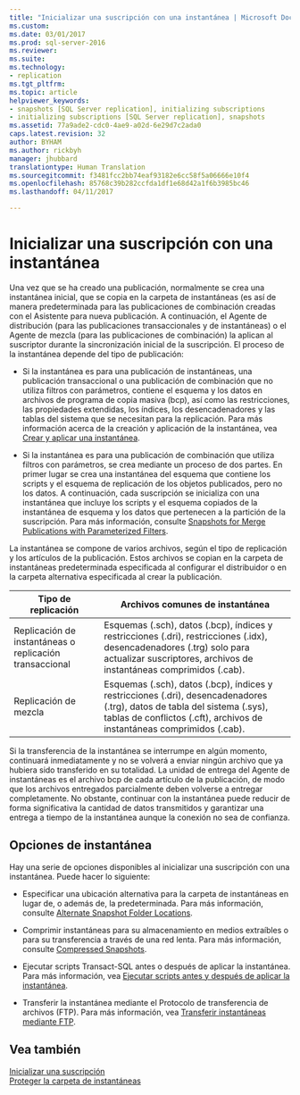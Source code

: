 ```yaml
---
title: "Inicializar una suscripción con una instantánea | Microsoft Docs"
ms.custom: 
ms.date: 03/01/2017
ms.prod: sql-server-2016
ms.reviewer: 
ms.suite: 
ms.technology:
- replication
ms.tgt_pltfrm: 
ms.topic: article
helpviewer_keywords:
- snapshots [SQL Server replication], initializing subscriptions
- initializing subscriptions [SQL Server replication], snapshots
ms.assetid: 77a9ade2-cdc0-4ae9-a02d-6e29d7c2ada0
caps.latest.revision: 32
author: BYHAM
ms.author: rickbyh
manager: jhubbard
translationtype: Human Translation
ms.sourcegitcommit: f3481fcc2bb74eaf93182e6cc58f5a06666e10f4
ms.openlocfilehash: 85768c39b282ccfda1df1e68d42a1f6b3985bc46
ms.lasthandoff: 04/11/2017

---
```

# <a name="initialize-a-subscription-with-a-snapshot"></a>Inicializar una suscripción con una instantánea
  Una vez que se ha creado una publicación, normalmente se crea una instantánea inicial, que se copia en la carpeta de instantáneas (es así de manera predeterminada para las publicaciones de combinación creadas con el Asistente para nueva publicación. A continuación, el Agente de distribución (para las publicaciones transaccionales y de instantáneas) o el Agente de mezcla (para las publicaciones de combinación) la aplican al suscriptor durante la sincronización inicial de la suscripción. El proceso de la instantánea depende del tipo de publicación:  
  
-   Si la instantánea es para una publicación de instantáneas, una publicación transaccional o una publicación de combinación que no utiliza filtros con parámetros, contiene el esquema y los datos en archivos de programa de copia masiva (bcp), así como las restricciones, las propiedades extendidas, los índices, los desencadenadores y las tablas del sistema que se necesitan para la replicación. Para más información acerca de la creación y aplicación de la instantánea, vea [Crear y aplicar una instantánea](../../relational-databases/replication/create-and-apply-the-snapshot.md).  
  
-   Si la instantánea es para una publicación de combinación que utiliza filtros con parámetros, se crea mediante un proceso de dos partes. En primer lugar se crea una instantánea del esquema que contiene los scripts y el esquema de replicación de los objetos publicados, pero no los datos. A continuación, cada suscripción se inicializa con una instantánea que incluye los scripts y el esquema copiados de la instantánea de esquema y los datos que pertenecen a la partición de la suscripción. Para más información, consulte [Snapshots for Merge Publications with Parameterized Filters](../../relational-databases/replication/snapshots-for-merge-publications-with-parameterized-filters.md).  
  
 La instantánea se compone de varios archivos, según el tipo de replicación y los artículos de la publicación. Estos archivos se copian en la carpeta de instantáneas predeterminada especificada al configurar el distribuidor o en la carpeta alternativa especificada al crear la publicación.  
  
|Tipo de replicación|Archivos comunes de instantánea|  
|-------------------------|---------------------------|  
|Replicación de instantáneas o replicación transaccional|Esquemas (.sch), datos (.bcp), índices y restricciones (.dri), restricciones (.idx), desencadenadores (.trg) solo para actualizar suscriptores, archivos de instantáneas comprimidos (.cab).|  
|Replicación de mezcla|Esquemas (.sch), datos (.bcp), índices y restricciones (.dri), desencadenadores (.trg), datos de tabla del sistema (.sys), tablas de conflictos (.cft), archivos de instantáneas comprimidos (.cab).|  
  
 Si la transferencia de la instantánea se interrumpe en algún momento, continuará inmediatamente y no se volverá a enviar ningún archivo que ya hubiera sido transferido en su totalidad. La unidad de entrega del Agente de instantáneas es el archivo bcp de cada artículo de la publicación, de modo que los archivos entregados parcialmente deben volverse a entregar completamente. No obstante, continuar con la instantánea puede reducir de forma significativa la cantidad de datos transmitidos y garantizar una entrega a tiempo de la instantánea aunque la conexión no sea de confianza.  
  
## <a name="snapshot-options"></a>Opciones de instantánea  
 Hay una serie de opciones disponibles al inicializar una suscripción con una instantánea. Puede hacer lo siguiente:  
  
-   Especificar una ubicación alternativa para la carpeta de instantáneas en lugar de, o además de, la predeterminada. Para más información, consulte [Alternate Snapshot Folder Locations](../../relational-databases/replication/alternate-snapshot-folder-locations.md).  
  
-   Comprimir instantáneas para su almacenamiento en medios extraíbles o para su transferencia a través de una red lenta. Para más información, consulte [Compressed Snapshots](../../relational-databases/replication/compressed-snapshots.md).  
  
-   Ejecutar scripts Transact-SQL antes o después de aplicar la instantánea. Para más información, vea [Ejecutar scripts antes y después de aplicar la instantánea](../../relational-databases/replication/execute-scripts-before-and-after-the-snapshot-is-applied.md).  
  
-   Transferir la instantánea mediante el Protocolo de transferencia de archivos (FTP). Para más información, vea [Transferir instantáneas mediante FTP](../../relational-databases/replication/transfer-snapshots-through-ftp.md).  
  
## <a name="see-also"></a>Vea también  
 [Inicializar una suscripción](../../relational-databases/replication/initialize-a-subscription.md)   
 [Proteger la carpeta de instantáneas](../../relational-databases/replication/security/secure-the-snapshot-folder.md)  
  
  
